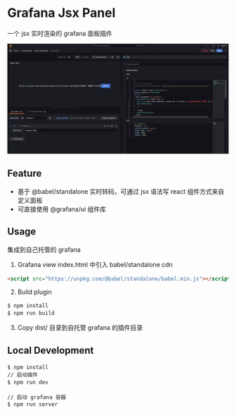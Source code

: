 # Grafana Jsx Panel
一个 jsx 实时渲染的 grafana 面板插件

![demo](./static/demo.gif)

## Feature
- 基于 @babel/standalone 实时转码，可通过 jsx 语法写 react 组件方式来自定义面板
- 可直接使用 @grafana/ui 组件库

## Usage
集成到自己托管的 grafana

1. Grafana view index.html 中引入 babel/standalone cdn
```html
<script src="https://unpkg.com/@babel/standalone/babel.min.js"></script>
```

2. Build plugin
```bash
$ npm install
$ npm run build
```

3. Copy dist/ 目录到自托管 grafana 的插件目录

## Local Development

```bash
$ npm install
// 启动插件
$ npm run dev

// 启动 grafana 容器
$ npm run server
```
